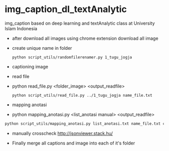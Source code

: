 # img_caption_dl_textAnalytic
img_caption based on deep learning and textAnalytic class at University Islam Indonesia

- after download all images using chrome extension download all image

- create unique name in folder
 
      python script_utils/randomfilerenamer.py 1_tugu_jogja 

- captioning image
- read file  
- python read_file.py <folder_image> <output_readfile>

      python script_utils/read_file.py ../1_tugu_jogja name_file.txt

- mapping anotasi
- python mapping_anotasi.py <list_anotasi manual> <output_readfile> <output caption json>

```bash
python script_utils/mapping_anotasi.py list_anotasi.txt name_file.txt caption_tugu.json
```
  
- manually crosscheck
http://jsonviewer.stack.hu/

- Finally merge all captions and image into each of it's folder
